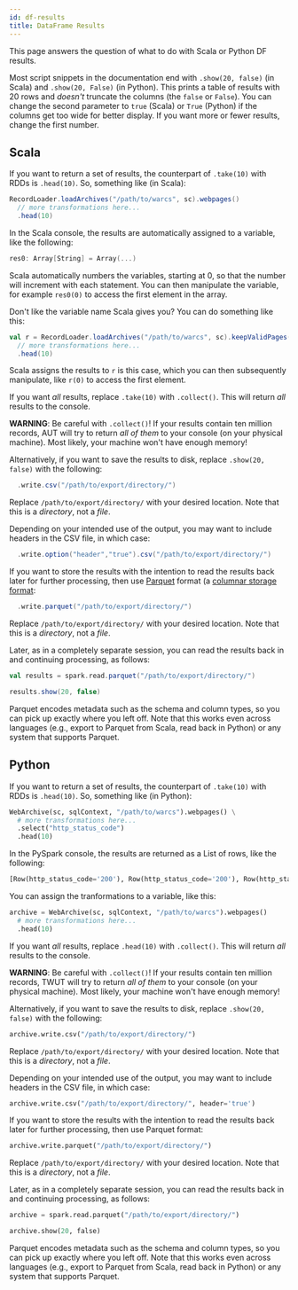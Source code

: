 ```yaml
---
id: df-results
title: DataFrame Results
---
```


This page answers the question of what to do with Scala or Python DF results.

Most script snippets in the documentation end with `.show(20, false)` (in
Scala) and `.show(20, False)` (in Python).
This prints a table of results with 20 rows and _doesn't_ truncate the columns
(the `false` or `False`).
You can change the second parameter to `true` (Scala) or `True` (Python) if the
columns get too wide for better display.
If you want more or fewer results, change the first number.

## Scala

If you want to return a set of results, the counterpart of `.take(10)` with
RDDs is `.head(10)`.
So, something like (in Scala):

```scala
RecordLoader.loadArchives("/path/to/warcs", sc).webpages()
  // more transformations here...
  .head(10)
```

In the Scala console, the results are automatically assigned to a variable,
like the following:

```scala
res0: Array[String] = Array(...)
```

Scala automatically numbers the variables, starting at 0, so that the number
will increment with each statement.
You can then manipulate the variable, for example `res0(0)` to access the first
element in the array.

Don't like the variable name Scala gives you?
You can do something like this:

```scala
val r = RecordLoader.loadArchives("/path/to/warcs", sc).keepValidPages()
  // more transformations here...
  .head(10)
```

Scala assigns the results to `r` is this case, which you can then subsequently
manipulate, like `r(0)` to access the first element.

If you want _all_ results, replace `.take(10)` with `.collect()`.
This will return _all_ results to the console.

**WARNING**: Be careful with `.collect()`! If your results contain ten million
records, AUT will try to return _all of them_  to your console (on your
physical machine).
Most likely, your machine won't have enough memory!

Alternatively, if you want to save the results to disk, replace `.show(20,
false)` with the following:

```scala
  .write.csv("/path/to/export/directory/")
```

Replace `/path/to/export/directory/` with your desired location.
Note that this is a _directory_, not a _file_.

Depending on your intended use of the output, you may want to include headers
in the CSV file, in which case:

```scala
  .write.option("header","true").csv("/path/to/export/directory/")
```

If you want to store the results with the intention to read the results back
later for further processing, then use [Parquet](https://parquet.apache.org/)
format (a [columnar storage
format](http://en.wikipedia.org/wiki/Column-oriented_DBMS):

```scala
  .write.parquet("/path/to/export/directory/")
```

Replace `/path/to/export/directory/` with your desired location.
Note that this is a _directory_, not a _file_.

Later, as in a completely separate session, you can read the results back in
and continuing processing, as follows:

```scala
val results = spark.read.parquet("/path/to/export/directory/")

results.show(20, false)
```

Parquet encodes metadata such as the schema and column types, so you can pick
up exactly where you left off.
Note that this works even across languages (e.g., export to Parquet from Scala,
read back in Python) or any system that supports Parquet.

## Python

If you want to return a set of results, the counterpart of `.take(10)` with
RDDs is `.head(10)`.
So, something like (in Python):

```python
WebArchive(sc, sqlContext, "/path/to/warcs").webpages() \
  # more transformations here...
  .select("http_status_code")
  .head(10)
```

In the PySpark console, the results are returned as a List of rows, like the following:

```python
[Row(http_status_code='200'), Row(http_status_code='200'), Row(http_status_code='200'), Row(http_status_code='200'), Row(http_status_code='200'), Row(http_status_code='200'), Row(http_status_code='200'), Row(http_status_code='200'), Row(http_status_code='200'), Row(http_status_code='200')]
```

You can assign the tranformations to a variable, like this:

```python
archive = WebArchive(sc, sqlContext, "/path/to/warcs").webpages()
  # more transformations here...
  .head(10)
```

If you want _all_ results, replace `.head(10)` with `.collect()`.
This will return _all_ results to the console.

**WARNING**: Be careful with `.collect()`! If your results contain ten million
records, TWUT will try to return _all of them_  to your console (on your
physical machine).
Most likely, your machine won't have enough memory!

Alternatively, if you want to save the results to disk, replace `.show(20,
false)` with the following:

```python
archive.write.csv("/path/to/export/directory/")
```

Replace `/path/to/export/directory/` with your desired location.
Note that this is a _directory_, not a _file_.

Depending on your intended use of the output, you may want to include headers
in the CSV file, in which case:

```python
archive.write.csv("/path/to/export/directory/", header='true')
```

If you want to store the results with the intention to read the results back
later for further processing, then use Parquet format:

```python
archive.write.parquet("/path/to/export/directory/")
```

Replace `/path/to/export/directory/` with your desired location.
Note that this is a _directory_, not a _file_.

Later, as in a completely separate session, you can read the results back in
and continuing processing, as follows:

```python
archive = spark.read.parquet("/path/to/export/directory/")

archive.show(20, false)
```

Parquet encodes metadata such as the schema and column types, so you can pick
up exactly where you left off.
Note that this works even across languages (e.g., export to Parquet from Scala,
read back in Python) or any system that supports Parquet.
